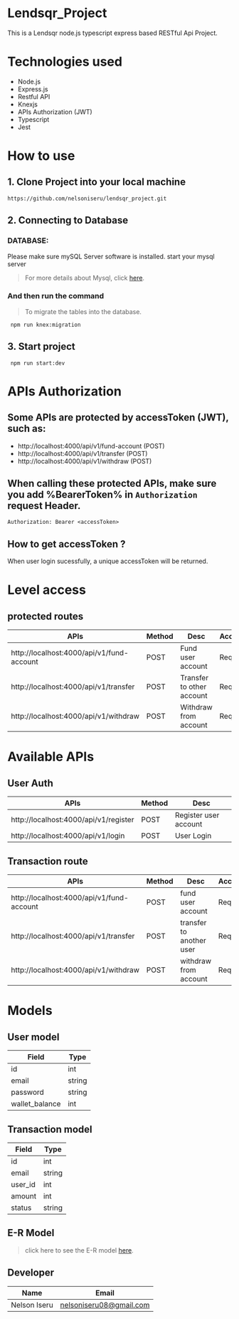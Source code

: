 # Lendsqr_Project

This is a Lendsqr node.js typescript express based RESTful Api Project.

# Technologies used
-   Node.js
-   Express.js
-   Restful API
-   Knexjs
-   APIs Authorization (JWT)
-   Typescript
-   Jest


# How to use

## 1. Clone Project into your local machine

```
https://github.com/nelsoniseru/lendsqr_project.git
```



## 2. Connecting to Database

### DATABASE:

Please make sure mySQL Server software is installed.
start your mysql server

> For more details about Mysql, click [here](https://mysql.com).

### And then run the command
> To migrate the tables into the database.

```
 npm run knex:migration
```

## 3. Start project
```
 npm run start:dev
```

# APIs Authorization

## Some APIs are protected by accessToken (JWT), such as:

-   http://localhost:4000/api/v1/fund-account  (POST)
-   http://localhost:4000/api/v1/transfer      (POST)
-   http://localhost:4000/api/v1/withdraw      (POST)
 

## When calling these protected APIs, make sure you add %BearerToken% in `Authorization` request Header.
```
Authorization: Bearer <accessToken>
```

## How to get accessToken ?

When user login sucessfully, a unique accessToken will be returned.

# Level access

## protected routes
 
| APIs                                            | Method | Desc                        | AccessToken |
| ----------------------------------------------- | ------ |------------------------     | ------------|
|  http://localhost:4000/api/v1/fund-account      | POST   | Fund user account           | Required    |
|  http://localhost:4000/api/v1/transfer          | POST   | Transfer to other account   | Required    |
|  http://localhost:4000/api/v1/withdraw          | POST   | Withdraw from account       | Required    |



# Available APIs

## User Auth


| APIs                                  | Method |         Desc          |
|-------------------------------------- |--------|---------------------- |
| http://localhost:4000/api/v1/register |  POST  | Register user account |
| http://localhost:4000/api/v1/login    |  POST  | User Login            |

## Transaction route

| APIs                                            | Method | Desc                        | AccessToken |
| ----------------------------------------------- | ------ |-----------------------------|-------------|
| http://localhost:4000/api/v1/fund-account       | POST   | fund user account           | Required    |
| http://localhost:4000/api/v1/transfer           | POST   |  transfer to another user   | Required    |
| http://localhost:4000/api/v1/withdraw           | POST   | withdraw from account       | Required    |

# Models
## User model
| Field           | Type   | 
|-----------------|--------|
| id              | int    |
| email           | string |
| password        | string | 
| wallet_balance  | int    |  


## Transaction model

| Field           | Type   | 
|-----------------|--------|
| id              | int    |
| email           | string |
| user_id         | int    | 
| amount          | int    | 
| status          | string | 

## E-R Model

> click here to see the E-R model [here](https://app.dbdesigner.net/designer/schema/564966).

## Developer
| Name            | Email                    | 
|-----------------|--------------------------|
| Nelson Iseru    | nelsoniseru08@gmail.com  |


